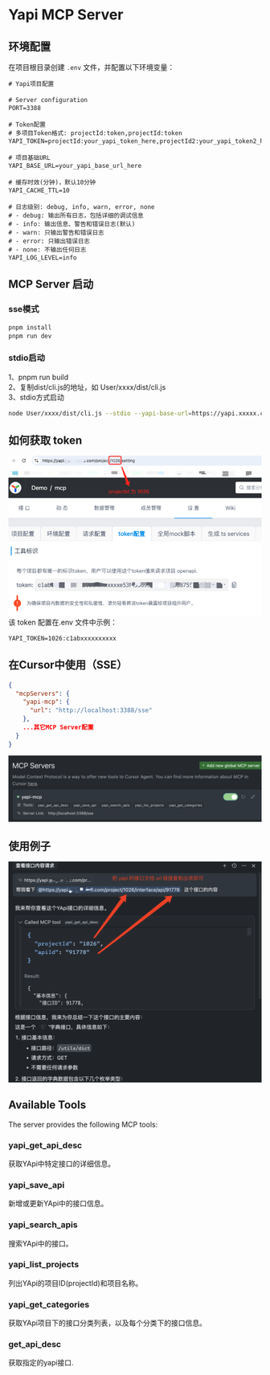 # Yapi MCP Server

## 环境配置

在项目根目录创建 `.env` 文件，并配置以下环境变量：

```env
# Yapi项目配置

# Server configuration
PORT=3388

# Token配置
# 多项目Token格式: projectId:token,projectId:token
YAPI_TOKEN=projectId:your_yapi_token_here,projectId2:your_yapi_token2_here

# 项目基础URL
YAPI_BASE_URL=your_yapi_base_url_here

# 缓存时效(分钟)，默认10分钟
YAPI_CACHE_TTL=10

# 日志级别: debug, info, warn, error, none
# - debug: 输出所有日志，包括详细的调试信息
# - info: 输出信息、警告和错误日志(默认)
# - warn: 只输出警告和错误日志
# - error: 只输出错误日志
# - none: 不输出任何日志
YAPI_LOG_LEVEL=info
```


## MCP Server 启动
### sse模式
```bash
pnpm install
pnpm run dev
```

### stdio启动
1、pnpm run build  
2、复制dist/cli.js的地址，如 User/xxxx/dist/cli.js  
3、stdio方式启动
```bash
node User/xxxx/dist/cli.js --stdio --yapi-base-url=https://yapi.xxxxx.com --yapi-token=projectId:token --yapi-cache-ttl=10 
```

## 如何获取 token
![Alt text](./images/token.png)
该 token 配置在.env 文件中示例：
```env
YAPI_TOKEN=1026:c1abxxxxxxxxxx
```

## 在Cursor中使用（SSE）
```json
{
  "mcpServers": {
    "yapi-mcp": {
      "url": "http://localhost:3388/sse"
    },
    ...其它MCP Server配置
  }
}
```
![Alt text](./images/sse-link.png)


## 使用例子
![Alt text](./images/demo1.png)

## Available Tools

The server provides the following MCP tools:

### yapi_get_api_desc

获取YApi中特定接口的详细信息。

### yapi_save_api

新增或更新YApi中的接口信息。

### yapi_search_apis

搜索YApi中的接口。


### yapi_list_projects

列出YApi的项目ID(projectId)和项目名称。


### yapi_get_categories

获取YApi项目下的接口分类列表，以及每个分类下的接口信息。


### get_api_desc

获取指定的yapi接口.
